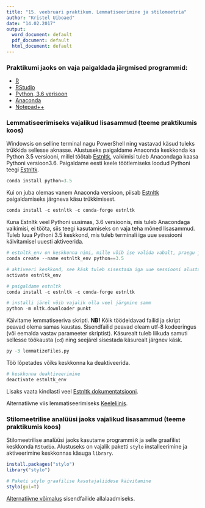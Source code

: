 ```yaml
---
title: "15. veebruari praktikum. Lemmatiseerimine ja stilomeetria"
author: "Kristel Uiboaed"
date: "14.02.2017"
output:
  word_document: default
  pdf_document: default
  html_document: default
---
```

 
### Praktikumi jaoks on vaja paigaldada järgmised programmid:

* [R](https://cran.r-project.org/)
* [RStudio](https://www.rstudio.com/products/rstudio/download/)
* [Python, 3.6 verisoon](https://www.python.org/downloads/)
* [Anaconda](https://www.continuum.io/downloads)
* [Notepad++](https://notepad-plus-plus.org/download/v7.3.1.html)


### Lemmatiseerimiseks vajalikud lisasammud (teeme praktikumis koos)

Windowsis on selline terminal nagu PowerShell ning vastavad käsud tuleks trükkida sellesse aknasse. Alustuseks paigaldame Anaconda keskkonda ka Python 3.5 versiooni, millel töötab [Estnltk](https://estnltk.github.io/estnltk/1.4.1/index.html), vaikimisi tuleb Anacondaga kaasa Pythoni versioon3.6. Paigaldame eesti keele töötlemiseks loodud Pythoni teegi [Estnltk](https://estnltk.github.io/estnltk/1.4.1/index.html).

```python
conda install python=3.5
```

Kui on juba olemas vanem Anaconda versioon, piisab [Estnltk](https://estnltk.github.io/estnltk/1.4.1/index.html) paigaldamiseks järgneva käsu trükkimisest.

```python
conda install -c estnltk -c conda-forge estnltk
```

Kuna Estnltk veel Pythoni uusimas, 3.6 versioonis, mis tuleb Anacondaga vaikimisi, ei tööta, siis teegi kasutamiseks on vaja teha mõned lisasammud. Tuleb luua Pythoni 3.5 keskkond, mis tuleb terminali iga uue sessiooni käivitamisel uuesti aktiveerida.

```python
# estnltk_env on keskkonna nimi, mille võib ise valida vabalt, praegu jätkame sellega
conda create --name estnltk_env python==3.5

# aktiveeri keskkond, see käsk tuleb sisestada iga uue sessiooni alustamisel keskkonna aktiveerimiseks terminaliaknasse uuesti
activate estnltk_env

# paigaldame estnltk
conda install -c estnltk -c conda-forge estnltk

# installi järel võib vajalik olla veel järgmine samm
python -m nltk.downloader punkt

```
Käivitame lemmatiseeriva skripti. **NB!** Kõik töödeldavad failid ja skript peavad olema samas kaustas. Sisendfailid peavad oleam utf-8 kodeeringus (või eemalda vastav parameeter skriptist). Käsurealt tuleb liikuda samuti sellesse töökausta (`cd`) ning seejärel sisestada käsurealt järgnev käsk.

```python
py -3 lemmatizeFiles.py
```

Töö lõpetades võiks keskkonna ka deaktiveerida.

```python
# keskkonna deaktiveerimine
deactivate estnltk_env
```

Lisaks vaata kindlasti veel [Estnltk dokumentatsiooni](https://estnltk.github.io/estnltk/1.4.1/index.html).

Alternatiivne viis lemmatiseerimiseks [Keeleliinis](https://keeleliin.keeleressursid.ee/#/public/definition/33).

### Stilomeetrilise analüüsi jaoks vajalikud lisasammud (teeme praktikumis koos)

Stilomeetrilise analüüsi jaoks kasutame programmi `R` ja selle graafilist keskkonda `RStudio`. Alustuseks on vajalik paketti `stylo` installeerimine ja aktiveerimine keskkonnas käsuga `library`.

```r
install.packages("stylo")
library("stylo")

# Paketi stylo graafilise kasutajaliidese käivitamine
stylo(gui=T)
```

[Alternatiivne võimalus](http://kodu.ut.ee/~kriztel5/) sisendfailide allalaadmiseks.






